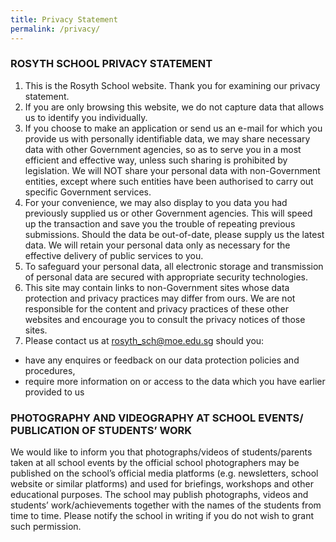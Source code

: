 ```yaml
---
title: Privacy Statement
permalink: /privacy/
---
```

### **ROSYTH SCHOOL PRIVACY STATEMENT**

1. This is the Rosyth School website. Thank you for examining our privacy statement.
2. If you are only browsing this website, we do not capture data that allows us to identify you individually.
3. If you choose to make an application or send us an e-mail for which you provide us with personally identifiable data, we may share necessary data with other Government agencies, so as to serve you in a most efficient and effective way,
unless such sharing is prohibited by legislation. We will NOT share your personal data with non-Government entities, except where such entities have been authorised to carry out specific Government services.
4. For your convenience, we may also display to you data you had previously supplied us or other Government agencies. This will speed up the transaction and save you the trouble of repeating previous submissions. Should the data be out-of-date, please supply us the latest data. We will retain your personal data only as necessary for the effective delivery of public services to you.
5. To safeguard your personal data, all electronic storage and transmission of personal data are secured with appropriate security technologies.
6. This site may contain links to non-Government sites whose data protection and privacy practices may differ from ours. We are not responsible for the content and privacy practices of these other websites and encourage you to consult the privacy notices of those sites.
7. Please contact us at [rosyth_sch@moe.edu.sg](rosyth_sch@moe.edu.sg) should you:
* have any enquires or feedback on our data protection policies and procedures,
* require more information on or access to the data which you have earlier provided to us

### **PHOTOGRAPHY AND VIDEOGRAPHY AT SCHOOL EVENTS/ PUBLICATION OF STUDENTS’ WORK**

We would like to inform you that photographs/videos of students/parents taken at all school events by the official school photographers may be published on the school’s
official media platforms (e.g. newsletters, school website or similar platforms) and used for briefings, workshops and other educational purposes. The school may publish
photographs, videos and students’ work/achievements together with the names of the students from time to time. Please notify the school in writing if you do not wish to
grant such permission.
